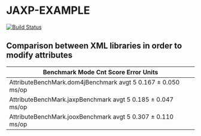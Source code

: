 # JAXP-EXAMPLE
[![Build Status](https://travis-ci.org/earth001/jaxp-example.svg?branch=master)](https://travis-ci.org/earth001/jaxp-example)

## Comparison between XML libraries in order to modify attributes

| Benchmark                          Mode  Cnt  Score   Error  Units |
|--------------------------------------------------------------------|
| AttributeBenchMark.dom4jBenchmark  avgt    5  0.167 ± 0.050  ms/op |
| AttributeBenchMark.jaxpBenchmark   avgt    5  0.185 ± 0.047  ms/op |
| AttributeBenchMark.jooxBenchmark   avgt    5  0.307 ± 0.110  ms/op |

